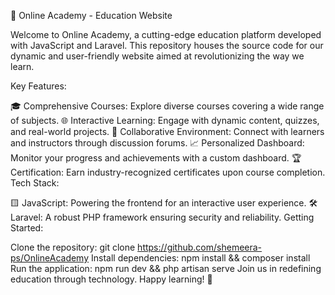 
<p align="left">

🚀 Online Academy - Education Website

Welcome to Online Academy, a cutting-edge education platform developed with JavaScript and Laravel. This repository houses the source code for our dynamic and user-friendly website aimed at revolutionizing the way we learn.

Key Features:

🎓 Comprehensive Courses: Explore diverse courses covering a wide range of subjects.
🌐 Interactive Learning: Engage with dynamic content, quizzes, and real-world projects.
🚀 Collaborative Environment: Connect with learners and instructors through discussion forums.
📈 Personalized Dashboard: Monitor your progress and achievements with a custom dashboard.
🏆 Certification: Earn industry-recognized certificates upon course completion.
Tech Stack:

🟨 JavaScript: Powering the frontend for an interactive user experience.
🛠️ Laravel: A robust PHP framework ensuring security and reliability.
Getting Started:

Clone the repository: git clone https://github.com/shemeera-ps/OnlineAcademy
Install dependencies: npm install && composer install
Run the application: npm run dev && php artisan serve
Join us in redefining education through technology. Happy learning! 🚀

</p>